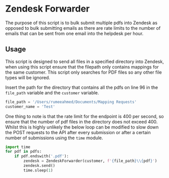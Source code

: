 # Zendesk Forwarder

The purpose of this script is to bulk submit multiple pdfs into Zendesk as opposed to bulk submitting emails 
as there are rate limits to the number of emails that can be sent from one email into the helpdesk per hour.

## Usage
This script is designed to send all files in a specified directory into Zendesk, when using this script ensure 
that the filepath only contains mappings for the same customer. This script only searches for PDF files so
any other file types will be ignored.

Insert the path for the directory that contains all the pdfs on line 96 in the `file_path` variable and the `customer`
variable.
```python
file_path = '/Users/rumeeahmed/Documents/Mapping Requests'
customer_name = 'Test'
```
One thing to note is that the rate limit for the endpoint is 400 per second, so ensure that the number of pdf 
files in the directory does not exceed 400. Whilst this is highly unlikely the below loop can be modified to slow
down the POST requests to the API after every submission or after a certain number of submissions using the `time`
module.
```python
import time
for pdf in pdfs:
    if pdf.endswith('.pdf'):
        zendesk = ZendeskForwarder(customer, f'{file_path}\\{pdf}')
        zendesk.send()
        time.sleep(1)
```